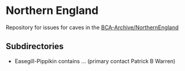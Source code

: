 # Northern England

Repository for issues for caves in the
[BCA-Archive/NorthernEngland](http://cave-registry.org.uk/svn/NorthernEngland/ "Cave Registry Data Archive")

## Subdirectories

- Easegill-Pippikin contains ...
(primary contact Patrick B Warren)


